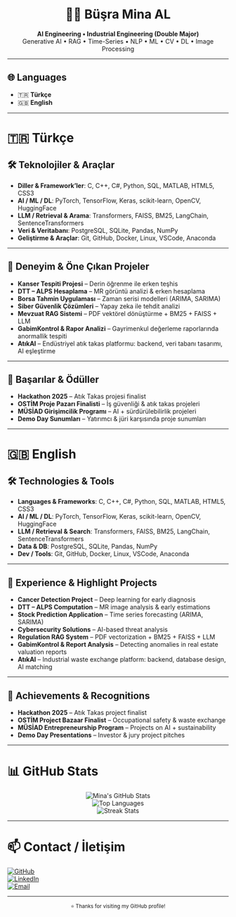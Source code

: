 <!-- Profil Banner -->
<div align="center">
  
# 👩‍💻 Büşra Mina AL  
**AI Engineering • Industrial Engineering (Double Major)**  
Generative AI • RAG • Time-Series • NLP • ML • CV • DL • Image Processing  

</div>

---

## 🌐 Languages
- 🇹🇷 **Türkçe**
- 🇬🇧 **English**

---

# 🇹🇷 Türkçe

## 🛠️ Teknolojiler & Araçlar
- **Diller & Framework’ler**: C, C++, C#, Python, SQL, MATLAB, HTML5, CSS3  
- **AI / ML / DL**: PyTorch, TensorFlow, Keras, scikit-learn, OpenCV, HuggingFace  
- **LLM / Retrieval & Arama**: Transformers, FAISS, BM25, LangChain, SentenceTransformers  
- **Veri & Veritabanı**: PostgreSQL, SQLite, Pandas, NumPy  
- **Geliştirme & Araçlar**: Git, GitHub, Docker, Linux, VSCode, Anaconda  

---

## 🚀 Deneyim & Öne Çıkan Projeler
- **Kanser Tespiti Projesi** – Derin öğrenme ile erken teşhis  
- **DTT – ALPS Hesaplama** – MR görüntü analizi & erken hesaplama  
- **Borsa Tahmin Uygulaması** – Zaman serisi modelleri (ARIMA, SARIMA)  
- **Siber Güvenlik Çözümleri** – Yapay zeka ile tehdit analizi  
- **Mevzuat RAG Sistemi** – PDF vektörel dönüştürme + BM25 + FAISS + LLM  
- **GabimKontrol & Rapor Analizi** – Gayrimenkul değerleme raporlarında anormallik tespiti  
- **AtıkAl** – Endüstriyel atık takas platformu: backend, veri tabanı tasarımı, AI eşleştirme  

---

## 🎯 Başarılar & Ödüller
- **Hackathon 2025** – Atık Takas projesi finalist  
- **OSTİM Proje Pazarı Finalisti** – İş güvenliği & atık takas projeleri  
- **MÜSİAD Girişimcilik Programı** – AI + sürdürülebilirlik projeleri  
- **Demo Day Sunumları** – Yatırımcı & jüri karşısında proje sunumları  

---

# 🇬🇧 English

## 🛠️ Technologies & Tools
- **Languages & Frameworks**: C, C++, C#, Python, SQL, MATLAB, HTML5, CSS3  
- **AI / ML / DL**: PyTorch, TensorFlow, Keras, scikit-learn, OpenCV, HuggingFace  
- **LLM / Retrieval & Search**: Transformers, FAISS, BM25, LangChain, SentenceTransformers  
- **Data & DB**: PostgreSQL, SQLite, Pandas, NumPy  
- **Dev / Tools**: Git, GitHub, Docker, Linux, VSCode, Anaconda  

---

## 🚀 Experience & Highlight Projects
- **Cancer Detection Project** – Deep learning for early diagnosis  
- **DTT – ALPS Computation** – MR image analysis & early estimations  
- **Stock Prediction Application** – Time series forecasting (ARIMA, SARIMA)  
- **Cybersecurity Solutions** – AI-based threat analysis  
- **Regulation RAG System** – PDF vectorization + BM25 + FAISS + LLM  
- **GabimKontrol & Report Analysis** – Detecting anomalies in real estate valuation reports  
- **AtıkAl** – Industrial waste exchange platform: backend, database design, AI matching  

---

## 🎯 Achievements & Recognitions
- **Hackathon 2025** – Atık Takas project finalist  
- **OSTİM Project Bazaar Finalist** – Occupational safety & waste exchange  
- **MÜSİAD Entrepreneurship Program** – Projects on AI + sustainability  
- **Demo Day Presentations** – Investor & jury project pitches  

---

# 📊 GitHub Stats
<div align="center">

![Mina's GitHub Stats](https://github-readme-stats.vercel.app/api?username=busraminal&show_icons=true&theme=tokyonight&hide_border=true)  
![Top Languages](https://github-readme-stats.vercel.app/api/top-langs/?username=busraminal&layout=compact&theme=tokyonight&hide_border=true)  
![Streak Stats](https://streak-stats.demolab.com?user=busraminal&theme=tokyonight&hide_border=true)

</div>

---

# 📫 Contact / İletişim  
[![GitHub](https://img.shields.io/badge/GitHub-busraminal-181717?style=for-the-badge&logo=github)](https://github.com/busraminal)  
[![LinkedIn](https://img.shields.io/badge/LinkedIn-Büşra%20Mina%20AL-0a66c2?style=for-the-badge&logo=linkedin&logoColor=white)](https://www.linkedin.com/in/bminal60135806/)  
[![Email](https://img.shields.io/badge/Email-busraminaa%40gmail.com-8a2be2?style=for-the-badge&logo=gmail&logoColor=white)](mailto:busraminaa@gmail.com)  

---

<div align="center">
  <sub>⭐️ Thanks for visiting my GitHub profile!</sub>
</div>
